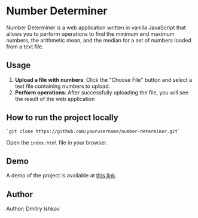 # Number Determiner

Number Determiner is a web application written in vanilla JavaScript that allows you to perform operations to find the minimum and maximum numbers, the arithmetic mean, and the median for a set of numbers loaded from a text file.

## Usage

1.  **Upload a file with numbers**: Click the "Choose File" button and select a text file containing numbers to upload.
2.  **Perform operations**: After successfully uploading the file, you will see the result of the web application

## How to run the project locally

    `git clone https://github.com/yourusername/number-determiner.git`

Open the `index.html` file in your browser.

## Demo

A demo of the project is available at [this link](https://ishkov2709.github.io/number-determiner/).

## Author

Author: Dmitry Ishkov
